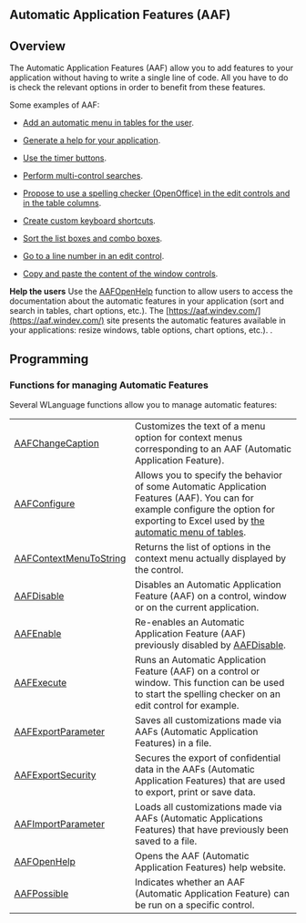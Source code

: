 


## Automatic Application Features (AAF)
			



<a name="NOTE1"></a>
<a name="NOTE1_1"></a>


## Overview
<a name="overview_ELTTEXTE000115"></a>
The Automatic Application Features (AAF) allow you to add features to your application without having to write a single line of code. All you have to do is check the relevant options in order to benefit from these features.

Some examples of AAF:

- [Add an automatic menu in tables for the user](../Editeurs/9500102.md).

- [Generate a help for your application](../Editeurs/2010030.md).

- [Use the timer buttons](../Editeurs/9500100.md).

- [Perform multi-control searches](../Editeurs/9500101.md).

- [Propose to use a spelling checker (OpenOffice) in the edit controls and in the table columns](../Editeurs/1013146.md).

- [Create custom keyboard shortcuts](../Editeurs/9500108.md).

- [Sort the list boxes and combo boxes](../Editeurs/9500115.md).

- [Go to a line number in an edit control](../Editeurs/9500120.md).

- [Copy and paste the content of the window controls](../Editeurs/9500116.md).


**Help the users**
Use the [AAFOpenHelp](../WDLang1/1410089447.md) function to allow users to access the documentation about the automatic features in your application (sort and search in tables, chart options, etc.). The [https://aaf.windev.com/](https://aaf.windev.com/) site presents the automatic features available in your applications: resize windows, table options, chart options, etc.). .

<a name="NOTE2"></a>
<a name="NOTE2_1"></a>


## Programming
<a name="programming_ELTTEXTE000139"></a>


### Functions for managing Automatic Features
<a name="functions_for_managing_automatic_features_ELTPARAGRAPHE000064"></a>

Several WLanguage functions allow you to manage automatic features:




|   |   |
| --- | --- |
| [AAFChangeCaption](../WDLang1/1000022100.md) | Customizes the text of a menu option for context menus corresponding to an AAF (Automatic Application Feature). |
| [AAFConfigure](../WDLang1/1000022108.md) | Allows you to specify the behavior of some Automatic Application Features (AAF). You can for example configure the option for exporting to Excel used by [the automatic menu of tables](../Editeurs/9500102.md). |
| [AAFContextMenuToString](../WDLang1/1000022467.md) | Returns the list of options in the context menu actually displayed by the control. |
| [AAFDisable](../WDLang1/1000022018.md) | Disables an Automatic Application Feature (AAF) on a control, window or on the current application. |
| [AAFEnable](../WDLang1/1000024767.md) | Re-enables an Automatic Application Feature (AAF) previously disabled by [AAFDisable](../WDLang1/1000022018.md). |
| [AAFExecute](../WDLang1/1000022099.md) | Runs an Automatic Application Feature (AAF) on a control or window. This function can be used to start the spelling checker on an edit control for example. |
| [AAFExportParameter](../WDLang1/1000024375.md) | Saves all customizations made via AAFs (Automatic Application Features) in a file. |
| [AAFExportSecurity](../WDLang1/1000022481.md) | Secures the export of confidential data in the AAFs (Automatic Application Features) that are used to export, print or save data. |
| [AAFImportParameter](../WDLang1/1000024377.md) | Loads all customizations made via AAFs (Automatic Applications Features) that have previously been saved to a file. |
| [AAFOpenHelp](../WDLang1/1410089447.md) | Opens the AAF (Automatic Application Features) help website. |
| [AAFPossible](../WDLang1/1000022791.md) | Indicates whether an AAF (Automatic Application Feature) can be run on a specific control. |






